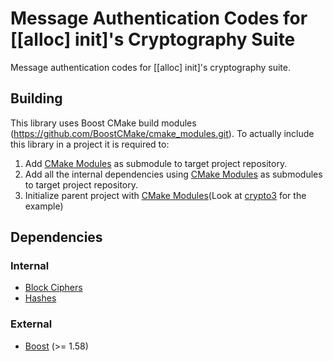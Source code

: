 # Message Authentication Codes for [[alloc] init]'s Cryptography Suite

Message authentication codes for [[alloc] init]'s cryptography suite.

## Building

This library uses Boost CMake build modules (https://github.com/BoostCMake/cmake_modules.git). To actually include this
library in a project it is required to:

1. Add [CMake Modules](https://github.com/BoostCMake/cmake_modules.git) as submodule to target project repository.
2. Add all the internal dependencies using [CMake Modules](https://github.com/BoostCMake/cmake_modules.git) as
   submodules to target project repository.
3. Initialize parent project with [CMake Modules](https://github.com/BoostCMake/cmake_modules.git)(Look
   at [crypto3](https://github.com/alloc-init/crypto3.git) for the example)

## Dependencies

### Internal

* [Block Ciphers](https://github.com/alloc-init/block.git)
* [Hashes](https://github.com/alloc-init/hash.git)

### External

* [Boost](https://boost.org) (>= 1.58)

